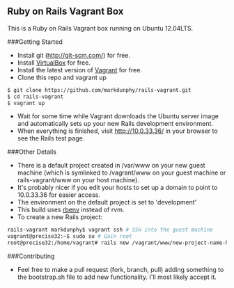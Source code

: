## Ruby on Rails Vagrant Box
This is a Ruby on Rails Vagrant box running on Ubuntu 12.04LTS.

###Getting Started
- Install git (http://git-scm.com/) for free.
- Install [VirtualBox](https://www.virtualbox.org/wiki/Downloads) for free.
- Install the latest version of [Vagrant](http://downloads.vagrantup.com/) for free.
- Clone this repo and vagrant up

```bash
$ git clone https://github.com/markdunphy/rails-vagrant.git
$ cd rails-vagrant
$ vagrant up
```
- Wait for some time while Vagrant downloads the Ubuntu server image and automatically sets up your new Rails development environment.
- When everything is finished, visit http://10.0.33.36/ in your browser to see the Rails test page.

###Other Details
- There is a default project created in /var/www on your new guest machine (which is symlinked to /vagrant/www on your guest machine or rails-vagrant/www on your host machine).
- It's probably nicer if you edit your hosts to set up a domain to point to 10.0.33.36 for easier access.
- The environment on the default project is set to 'development'
- This build uses [rbenv](https://github.com/sstephenson/rbenv) instead of rvm.
- To create a new Rails project:

```bash
rails-vagrant markdunphy$ vagrant ssh # SSH into the guest machine
vagrant@precise32:~$ sudo su # Gain root
root@precise32:/home/vagrant# rails new /vagrant/www/new-project-name-here # Create new project
```

###Contributing
- Feel free to make a pull request (fork, branch, pull) adding something to the bootstrap.sh file to add new functionality. I'll most likely accept it.

